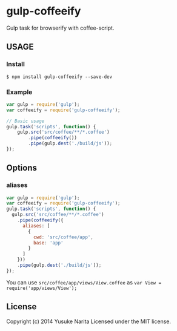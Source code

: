 # gulp-coffeeify

Gulp task for browserify with coffee-script.

## USAGE

### Install

```
$ npm install gulp-coffeeify --save-dev
```

### Example

```javascript
var gulp = require('gulp');
var coffeeify = require('gulp-coffeeify');

// Basic usage
gulp.task('scripts', function() {
	gulp.src('src/coffee/**/*.coffee')
		.pipe(coffeeify())
		.pipe(gulp.dest('./build/js'));
});
```

## Options

### aliases

```javascript
var gulp = require('gulp');
var coffeeify = require('gulp-coffeeify');
gulp.task('scripts', function() {
  gulp.src('src/coffee/**/*.coffee')
    .pipe(coffeeify({
      aliases: [
        {
          cwd: 'src/coffee/app',
          base: 'app'
        }
      ]
    }))
    .pipe(gulp.dest('./build/js'));
});
```

You can use `src/coffee/app/views/View.coffee` as `var View = require('app/views/View');`

## License
Copyright (c) 2014 Yusuke Narita
Licensed under the MIT license.
